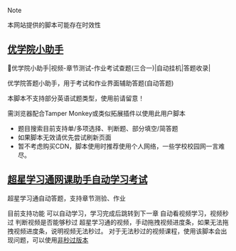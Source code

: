 > [!NOTE]
> 本网站提供的脚本可能存在时效性


## [优学院小助手](https://greasyfork.org/zh-CN/scripts/447301-%E4%BC%98%E5%AD%A6%E9%99%A2%E5%B0%8F%E5%8A%A9%E6%89%8B-%E7%A8%B3%E5%AE%9A-%E8%A7%86%E9%A2%91-%E7%AB%A0%E8%8A%82%E6%B5%8B%E8%AF%95-%E4%BD%9C%E4%B8%9A%E8%80%83%E8%AF%95%E6%9F%A5%E9%A2%98-%E4%B8%89%E5%90%88%E4%B8%80-%E8%87%AA%E5%8A%A8%E6%8C%82%E6%9C%BA-%E7%AD%94%E9%A2%98%E6%94%B6%E5%BD%95-%E7%94%A8%E8%BF%87%E9%83%BD%E8%AF%B4%E5%A5%BD)

🥇优学院小助手|视频-章节测试-作业考试查题(三合一)|自动挂机|答题收录|

优学院答题小助手，用于考试和作业界面辅助答题(自动答题)

本脚本不支持部分英语试题类型，使用前请留意！

需浏览器配合Tamper Monkey或类似拓展插件以使用此用户脚本

* 题目搜索目前支持单/多项选择、判断题、部分填空/简答题
* 如果脚本无效请优先尝试刷新页面
* 暂不考虑购买CDN，脚本使用时推荐使用个人网络，一些学校校园网一言难尽。

## [超星学习通网课助手自动学习考试](https://greasyfork.org/zh-CN/scripts/431905-%E8%B6%85%E6%98%9F%E5%AD%A6%E4%B9%A0%E9%80%9A%E7%BD%91%E8%AF%BE%E5%8A%A9%E6%89%8B%E8%87%AA%E5%8A%A8%E5%AD%A6%E4%B9%A0%E8%80%83%E8%AF%95)
超星学习通自动答题，支持章节测验、作业

目前支持功能
可以自动学习，学习完成后跳转到下一章
自动看视频学习，视频秒过
判断视频是否能够秒过
超星学习通的视频，手动拖拽视频进度条，如果无法拖拽视频进度条，说明视频无法秒过。
对于无法秒过的视频课程，使用该脚本会出现问题，可以使用[非秒过版本](https://greasyfork.org/zh-CN/scripts/432499-%E8%B6%85%E6%98%9F%E5%AD%A6%E4%B9%A0%E9%80%9A%E7%BD%91%E8%AF%BE%E5%8A%A9%E6%89%8B%E8%A7%86%E9%A2%91%E8%87%AA%E5%8A%A8%E7%9C%8B%E9%9D%9E%E7%A7%92%E8%BF%87)
